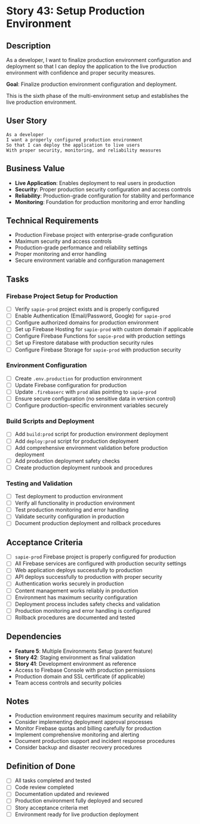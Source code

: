 # Story 43: Setup Production Environment

## Description

As a developer, I want to finalize production environment configuration and deployment so that I can deploy the application to the live production environment with confidence and proper security measures.

**Goal**: Finalize production environment configuration and deployment.

This is the sixth phase of the multi-environment setup and establishes the live production environment.

## User Story

```
As a developer
I want a properly configured production environment
So that I can deploy the application to live users
With proper security, monitoring, and reliability measures
```

## Business Value

- **Live Application**: Enables deployment to real users in production
- **Security**: Proper production security configuration and access controls
- **Reliability**: Production-grade configuration for stability and performance
- **Monitoring**: Foundation for production monitoring and error handling

## Technical Requirements

- Production Firebase project with enterprise-grade configuration
- Maximum security and access controls
- Production-grade performance and reliability settings
- Proper monitoring and error handling
- Secure environment variable and configuration management

## Tasks

### Firebase Project Setup for Production

- [ ] Verify `sapie-prod` project exists and is properly configured
- [ ] Enable Authentication (Email/Password, Google) for `sapie-prod`
- [ ] Configure authorized domains for production environment
- [ ] Set up Firebase Hosting for `sapie-prod` with custom domain if applicable
- [ ] Configure Firebase Functions for `sapie-prod` with production settings
- [ ] Set up Firestore database with production security rules
- [ ] Configure Firebase Storage for `sapie-prod` with production security

### Environment Configuration

- [ ] Create `.env.production` for production environment
- [ ] Update Firebase configuration for production
- [ ] Update `.firebaserc` with `prod` alias pointing to `sapie-prod`
- [ ] Ensure secure configuration (no sensitive data in version control)
- [ ] Configure production-specific environment variables securely

### Build Scripts and Deployment

- [ ] Add `build:prod` script for production environment deployment
- [ ] Add `deploy:prod` script for production deployment
- [ ] Add comprehensive environment validation before production deployment
- [ ] Add production deployment safety checks
- [ ] Create production deployment runbook and procedures

### Testing and Validation

- [ ] Test deployment to production environment
- [ ] Verify all functionality in production environment
- [ ] Test production monitoring and error handling
- [ ] Validate security configuration in production
- [ ] Document production deployment and rollback procedures

## Acceptance Criteria

- [ ] `sapie-prod` Firebase project is properly configured for production
- [ ] All Firebase services are configured with production security settings
- [ ] Web application deploys successfully to production
- [ ] API deploys successfully to production with proper security
- [ ] Authentication works securely in production
- [ ] Content management works reliably in production
- [ ] Environment has maximum security configuration
- [ ] Deployment process includes safety checks and validation
- [ ] Production monitoring and error handling is configured
- [ ] Rollback procedures are documented and tested

## Dependencies

- **Feature 5**: Multiple Environments Setup (parent feature)
- **Story 42**: Staging environment as final validation
- **Story 41**: Development environment as reference
- Access to Firebase Console with production permissions
- Production domain and SSL certificate (if applicable)
- Team access controls and security policies

## Notes

- Production environment requires maximum security and reliability
- Consider implementing deployment approval processes
- Monitor Firebase quotas and billing carefully for production
- Implement comprehensive monitoring and alerting
- Document production support and incident response procedures
- Consider backup and disaster recovery procedures

## Definition of Done

- [ ] All tasks completed and tested
- [ ] Code review completed
- [ ] Documentation updated and reviewed
- [ ] Production environment fully deployed and secured
- [ ] Story acceptance criteria met
- [ ] Environment ready for live production deployment 